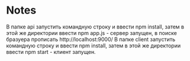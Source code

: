 # Notes
В папке api запустить командную строку и ввести npm install, затем в этой же директории ввести npm app.js - сервер запущен, в поиске бразуера прописать http://localhost:9000/
В папке client запустить командную строку и ввести npm install, затем в этой же директории ввести npm start - клиент запущен.
